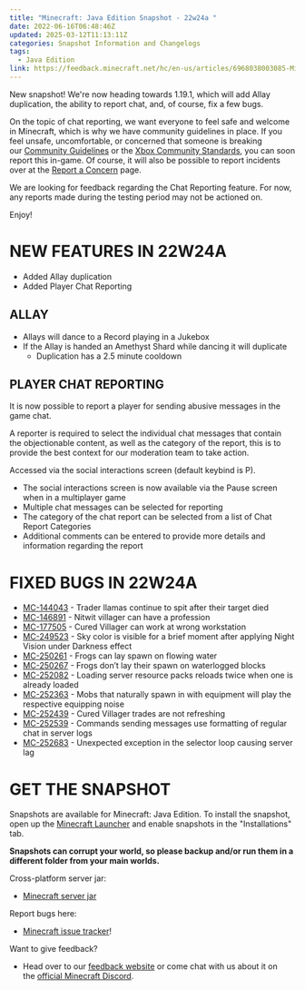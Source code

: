 ```yaml
---
title: "Minecraft: Java Edition Snapshot - 22w24a "
date: 2022-06-16T06:48:46Z
updated: 2025-03-12T11:13:11Z
categories: Snapshot Information and Changelogs
tags:
  - Java Edition
link: https://feedback.minecraft.net/hc/en-us/articles/6968038003085-Minecraft-Java-Edition-Snapshot-22w24a
---
```


New snapshot! We're now heading towards 1.19.1, which will add Allay duplication, the ability to report chat, and, of course, fix a few bugs. 

On the topic of chat reporting, we want everyone to feel safe and welcome in Minecraft, which is why we have community guidelines in place. If you feel unsafe, uncomfortable, or concerned that someone is breaking our [Community Guidelines](https://www.minecraft.net/community-standards) or the [Xbox Community Standards](https://www.xbox.com/legal/community-standards), you can soon report this in-game. Of course, it will also be possible to report incidents over at the [Report a Concern](https://help.minecraft.net/hc/requests/new?ticket_form_id=4416074743565) page.

We are looking for feedback regarding the Chat Reporting feature. For now, any reports made during the testing period may not be actioned on.

Enjoy!

# NEW FEATURES IN 22W24A

- Added Allay duplication
- Added Player Chat Reporting

## ALLAY

- Allays will dance to a Record playing in a Jukebox
- If the Allay is handed an Amethyst Shard while dancing it will duplicate
  - Duplication has a 2.5 minute cooldown

## PLAYER CHAT REPORTING

It is now possible to report a player for sending abusive messages in the game chat.

A reporter is required to select the individual chat messages that contain the objectionable content, as well as the category of the report, this is to provide the best context for our moderation team to take action.

Accessed via the social interactions screen (default keybind is P).

- The social interactions screen is now available via the Pause screen when in a multiplayer game
- Multiple chat messages can be selected for reporting
- The category of the chat report can be selected from a list of Chat Report Categories
- Additional comments can be entered to provide more details and information regarding the report

# FIXED BUGS IN 22W24A

- [MC-144043](https://bugs.mojang.com/browse/MC-144043) - Trader llamas continue to spit after their target died
- [MC-146891](https://bugs.mojang.com/browse/MC-146891) - Nitwit villager can have a profession
- [MC-177505](https://bugs.mojang.com/browse/MC-177505) - Cured Villager can work at wrong workstation
- [MC-249523](https://bugs.mojang.com/browse/MC-249523) - Sky color is visible for a brief moment after applying Night Vision under Darkness effect
- [MC-250261](https://bugs.mojang.com/browse/MC-250261) - Frogs can lay spawn on flowing water
- [MC-250267](https://bugs.mojang.com/browse/MC-250267) - Frogs don’t lay their spawn on waterlogged blocks
- [MC-252082](https://bugs.mojang.com/browse/MC-252082) - Loading server resource packs reloads twice when one is already loaded
- [MC-252363](https://bugs.mojang.com/browse/MC-252363) - Mobs that naturally spawn in with equipment will play the respective equipping noise
- [MC-252439](https://bugs.mojang.com/browse/MC-252439) - Cured Villager trades are not refreshing
- [MC-252539](https://bugs.mojang.com/browse/MC-252539) - Commands sending messages use formatting of regular chat in server logs
- [MC-252683](https://bugs.mojang.com/browse/MC-252683) - Unexpected exception in the selector loop causing server lag

# GET THE SNAPSHOT

Snapshots are available for Minecraft: Java Edition. To install the snapshot, open up the [Minecraft Launcher](https://www.minecraft.net/download.html) and enable snapshots in the "Installations" tab.

**Snapshots can corrupt your world, so please backup and/or run them in a different folder from your main worlds.**

Cross-platform server jar:

- [Minecraft server jar](https://piston-data.mojang.com/v1/objects/fdad42550c3f0bcdc52680dcebd5b712d32bc5d7/server.jar)

Report bugs here:

- [Minecraft issue tracker](https://bugs.mojang.com/browse/MC)!

Want to give feedback?

- Head over to our [feedback website](https://aka.ms/JavaSnapshotFeedback?ref=minecraftnet) or come chat with us about it on the [official Minecraft Discord](https://discordapp.com/invite/minecraft).

